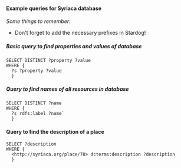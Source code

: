 #### Example queries for Syriaca database

_Some things to remember:_
* Don't forget to add the necessary prefixes in Stardog!

##### Basic query to find properties and values of database

```
SELECT DISTINCT ?property ?value
WHERE {
  ?s ?property ?value
  }
```


##### Query to find names of all resources in database

```
SELECT DISTINCT ?name
WHERE {
  ?s rdfs:label ?name`
  }
```

#### Query to find the description of a place

```
SELECT ?description
WHERE {
  <http://syriaca.org/place/78> dcterms:description ?description
  }
```

